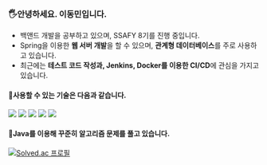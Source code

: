 ### 🖐안녕하세요. 이동민입니다.

- 백앤드 개발을 공부하고 있으며, SSAFY 8기를 진행 중입니다.
- Spring을 이용한 **웹 서버 개발**을 할 수 있으며, **관계형 데이터베이스**를 주로 사용하고 있습니다. 
- 최근에는 **테스트 코드 작성과, Jenkins, Docker를 이용한 CI/CD**에 관심을 가지고 있습니다.

#### 🎈사용할 수 있는 기술은 다음과 같습니다.

<img src="https://img.shields.io/badge/Java-006699?style=flat-square&logo=Java&logoColor=white"/> <img src="https://img.shields.io/badge/Spring-6DB33F?style=flat-square&logo=Spring&logoColor=white"/> <img src="https://img.shields.io/badge/SpringBoot-6DB33F?style=flat-square&logo=SpringBoot&logoColor=white"/> <img src="https://img.shields.io/badge/MySQL-4479A1?style=flat-square&logo=MySQL&logoColor=white"/> <img src="https://img.shields.io/badge/GitHub-181717?style=flat-square&logo=GitHub&logoColor=white"/>

#### 🎈Java를 이용해 꾸준히 알고리즘 문제를 풀고 있습니다.
[![Solved.ac
프로필](http://mazassumnida.wtf/api/v2/generate_badge?boj=fftl0785)](https://solved.ac/fftl0785)


<!--
**fftl/fftl** is a ✨ _special_ ✨ repository because its `README.md` (this file) appears on your GitHub profile.

Here are some ideas to get you started:

- 🔭 I’m currently working on ...
- 🌱 I’m currently learning ...
- 👯 I’m looking to collaborate on ...
- 🤔 I’m looking for help with ...
- 💬 Ask me about ...
- 📫 How to reach me: ...
- 😄 Pronouns: ...
- ⚡ Fun fact: ...
-->
